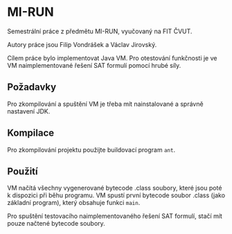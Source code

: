 # MI-RUN

Semestrální práce z předmětu MI-RUN, vyučovaný na FIT ČVUT.

Autory práce jsou Filip Vondrášek a Václav Jirovský.

Cílem práce bylo implementovat Java VM. Pro otestování funkčnosti je ve VM naimplementované řešení SAT formulí pomocí hrubé síly.


Požadavky
---------------------
Pro zkompilování a spuštění VM je třeba mít nainstalované a správně nastavení JDK.

Kompilace
---------------------
Pro zkompilování projektu použijte buildovací program `ant`.


Použití
---------------------

VM načítá všechny vygenerované bytecode .class soubory, které jsou poté k dispozici při běhu programu. VM spustí první bytecode soubor .class (jako základní program), který obsahuje funkci `main`.

Pro spuštění testovacího naimplementovaného řešení SAT formulí, stačí mít pouze načtené bytecode soubory.
